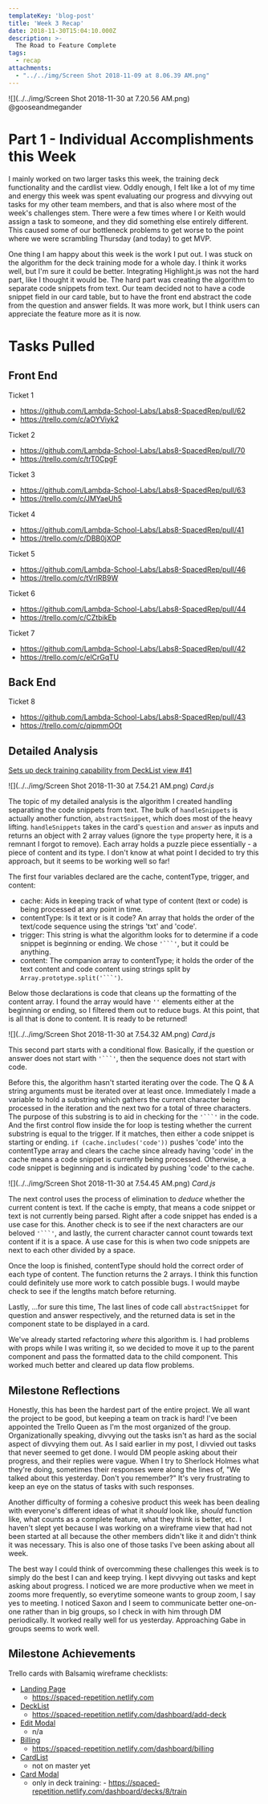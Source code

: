 ```yaml
---
templateKey: 'blog-post'
title: 'Week 3 Recap'
date: 2018-11-30T15:04:10.000Z
description: >-
  The Road to Feature Complete
tags:
  - recap
attachments:
  - "../../img/Screen Shot 2018-11-09 at 8.06.39 AM.png"
---
```



![](../../img/Screen Shot 2018-11-30 at 7.20.56 AM.png)
@gooseandmegander

# Part 1 - Individual Accomplishments this Week
<!-- Provide a paragraph (5-8 sentences) summarizing the work you did this week, the challenges you faced, the tools you used, and your accomplishments -->
I mainly worked on two larger tasks this week, the training deck functionality and the cardlist view. Oddly enough, I felt like a lot of my time and energy this week was spent evaluating our progress and divvying out tasks for my other team members, and that is also where most of the week's challenges stem. There were a few times where I or Keith would assign a task to someone, and they did something else entirely different. This caused some of our bottleneck problems to get worse to the point where we were scrambling Thursday (and today) to get MVP.

One thing I am happy about this week is the work I put out. I was stuck on the algorithm for the deck training mode for a whole day. I think it works well, but I'm sure it could be better. Integrating Highlight.js was not the hard part, like I thought it would be. The hard part was creating the algorithm to separate code snippets from text. Our team decided not to have a code snippet field in our card table, but to have the front end abstract the code from the question and answer fields. It was more work, but I think users can appreciate the feature more as it is now.

# Tasks Pulled

## Front End
Ticket 1
  - https://github.com/Lambda-School-Labs/Labs8-SpacedRep/pull/62
  - https://trello.com/c/aOYViyk2

Ticket 2
  - https://github.com/Lambda-School-Labs/Labs8-SpacedRep/pull/70
  - https://trello.com/c/trT0CpgF

Ticket 3
 - https://github.com/Lambda-School-Labs/Labs8-SpacedRep/pull/63
 - https://trello.com/c/JMYaeUh5

Ticket 4
 - https://github.com/Lambda-School-Labs/Labs8-SpacedRep/pull/41
 - https://trello.com/c/DBB0jXOP

Ticket 5
 - https://github.com/Lambda-School-Labs/Labs8-SpacedRep/pull/46
 - https://trello.com/c/tVrlRB9W

Ticket 6
 - https://github.com/Lambda-School-Labs/Labs8-SpacedRep/pull/44
 - https://trello.com/c/CZtbikEb

Ticket 7
 - https://github.com/Lambda-School-Labs/Labs8-SpacedRep/pull/42
 - https://trello.com/c/elCrGqTU

## Back End


Ticket 8
 - https://github.com/Lambda-School-Labs/Labs8-SpacedRep/pull/43
 - https://trello.com/c/qipmmOOt

## Detailed Analysis
[Sets up deck training capability from DeckList view #41](https://github.com/Lambda-School-Labs/Labs8-SpacedRep/pull/41)

![](../../img/Screen Shot 2018-11-30 at 7.54.21 AM.png)
_Card.js_

The topic of my detailed analysis is the algorithm I created handling separating the code snippets from text. The bulk of `handleSnippets` is actually another function, `abstractSnippet`, which does most of the heavy lifting. `handleSnippets` takes in the card's `question` and `answer` as inputs and returns an object with 2 array values (ignore the `type` property here, it is a remnant I forgot to remove). Each array holds a puzzle piece essentially - a piece of content and its type. I don't know at what point I decided to try this approach, but it seems to be working well so far!

The first four variables declared are the cache, contentType, trigger, and content:
- cache: Aids in keeping track of what type of content (text or code) is being processed at any point in time.
- contentType: Is it text or is it code? An array that holds the order of the text/code sequence using the strings 'txt' and 'code'.
- trigger: This string is what the algorithm looks for to determine if a code snippet is beginning or ending. We chose `'```'`, but it could be anything.
- content: The companion array to contentType; it holds the order of the text content and code content using strings split by `Array.prototype.split('```')`.

Below those declarations is code that cleans up the formatting of the content array. I found the array would have `''` elements either at the beginning or ending, so I filtered them out to reduce bugs. At this point, that is all that is done to content. It is ready to be returned!




![](../../img/Screen Shot 2018-11-30 at 7.54.32 AM.png)
_Card.js_

This second part starts with a conditional flow. Basically, if the question or answer does not start with `'```'`, then the sequence does not start with code.

Before this, the algorithm hasn't started iterating over the code. The Q & A string arguments must be iterated over at least once. Immediately I made a variable to hold a substring which gathers the current character being processed in the iteration and the next two for a total of three characters. The purpose of this substring is to aid in checking for the `'```'` in the code. And the first control flow inside the for loop is testing whether the current substring is equal to the trigger. If it matches, then either a code snippet is starting or ending. `if (cache.includes('code'))` pushes 'code' into the contentType array and clears the cache since already having 'code' in the cache means a code snippet is currently being processed. Otherwise, a code snippet is beginning and is indicated by pushing 'code' to the cache.

![](../../img/Screen Shot 2018-11-30 at 7.54.45 AM.png)
_Card.js_

The next control uses the process of elimination to _deduce_ whether the current content is text. If the cache is empty, that means a code snippet or text is not currently being parsed. Right after a code snippet has ended is a use case for this. Another check is to see if the next characters are our beloved `'```'`, and lastly, the current character cannot count towards text content if it is a space. A use case for this is when two code snippets are next to each other divided by a space.

Once the loop is finished, contentType should hold the correct order of each type of content. The function returns the 2 arrays. I think this function could definitely use more work to catch possible bugs. I would maybe check to see if the lengths match before returning.

Lastly, ...for sure this time, The last lines of code call `abstractSnippet` for question and answer respectively, and the returned data is set in the component state to be displayed in a card.

We've already started refactoring _where_ this algorithm is. I had problems with props while I was writing it, so we decided to move it up to the parent component and pass the formatted data to the child component. This worked much better and cleared up data flow problems.

## Milestone Reflections

Honestly, this has been the hardest part of the entire project. We all want the project to be good, but keeping a team on track is hard! I've been appointed the Trello Queen as I'm the most organized of the group. Organizationally speaking, divvying out the tasks isn't as hard as the social aspect of divvying them out. As I said earlier in my post, I divvied out tasks that never seemed to get done. I would DM people asking about their progress, and their replies were vague. When I try to Sherlock Holmes what they're doing, sometimes their responses were along the lines of, "We talked about this yesterday. Don't you remember?" It's very frustrating to keep an eye on the status of tasks with such responses.

Another difficulty of forming a cohesive product this week has been dealing with everyone's different ideas of what it _should_ look like, _should_ function like, what counts as a complete feature, what they think is better, etc. I haven't slept yet because I was working on a wireframe view that had not been started at all because the other members didn't like it and didn't think it was necessary. This is also one of those tasks I've been asking about all week.

The best way I could think of overcomming these challenges this week is to simply do the best I can and keep trying. I kept divvying out tasks and kept asking about progress. I noticed we are more productive when we meet in zooms more frequently, so everytime someone wants to group zoom, I say yes to meeting. I noticed Saxon and I seem to communicate better one-on-one rather than in big groups, so I check in with him through DM periodically. It worked really well for us yesterday. Approaching Gabe in groups seems to work well. 


## Milestone Achievements

Trello cards with Balsamiq wireframe checklists:
- [Landing Page](https://trello.com/c/YV3bLdPf)
  - https://spaced-repetition.netlify.com
- [DeckList](https://trello.com/c/yDN5XPjR)
  - https://spaced-repetition.netlify.com/dashboard/add-deck
- [Edit Modal](https://trello.com/c/Y0ixM55A)
  - n/a
- [Billing](https://trello.com/c/Vnv7vZFj)
  - https://spaced-repetition.netlify.com/dashboard/billing
- [CardList](https://trello.com/c/6HvqXo9P)
  - not on master yet
- [Card Modal](https://trello.com/c/VpKhOOUh)
  - only in deck training: - https://spaced-repetition.netlify.com/dashboard/decks/8/train
